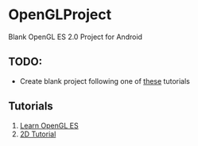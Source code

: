 OpenGLProject
=============

Blank OpenGL ES 2.0 Project for Android


TODO:
---

* Create blank project following one of [these](https://github.com/fakefeik/OpenGLProject#Tutorials) tutorials

Tutorials
---

1. [Learn OpenGL ES](http://www.learnopengles.com/android-lesson-one-getting-started/)
2. [2D Tutorial](http://androidblog.reindustries.com/a-real-open-gl-es-2-0-2d-tutorial-part-1/)

